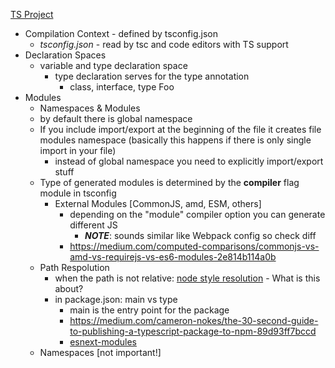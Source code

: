 [TS Project](https://basarat.gitbooks.io/typescript/content/docs/project/project.html)
- Compilation Context - defined by tsconfig.json
    - *tsconfig.json* - read by tsc and code editors with TS support
- Declaration Spaces
    - variable and type declaration space
        - type declaration serves for the type annotation
            - class, interface, type Foo
- Modules
    - Namespaces & Modules
    - by default there is global namespace
    - If you include import/export at the beginning of the file it creates file modules namespace (basically this happens if there is only single import in your file)
        - instead of global namespace you need to explicitly import/export stuff
    - Type of generated modules is determined by the **compiler** flag module in tsconfig
        - External Modules [CommonJS, amd, ESM, others]
            - depending on the "module" compiler option you can generate different JS
                - ***NOTE***: sounds similar like Webpack config so check diff
            - https://medium.com/computed-comparisons/commonjs-vs-amd-vs-requirejs-vs-es6-modules-2e814b114a0b
    - Path Respolution
        - when the path is not relative: [node style resolution](https://nodejs.org/api/modules.html#modules_all_together) - What is this about?
        - in package.json: main vs type
            - main is the entry point for the package
            - https://medium.com/cameron-nokes/the-30-second-guide-to-publishing-a-typescript-package-to-npm-89d93ff7bccd
            - [esnext-modules](https://v4.instrument.com/articles/esnext-modules)
    - Namespaces [not important!]
